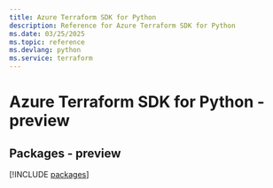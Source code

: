 ```yaml
---
title: Azure Terraform SDK for Python
description: Reference for Azure Terraform SDK for Python
ms.date: 03/25/2025
ms.topic: reference
ms.devlang: python
ms.service: terraform
---
```

# Azure Terraform SDK for Python - preview
## Packages - preview
[!INCLUDE [packages](terraform-index.md)]